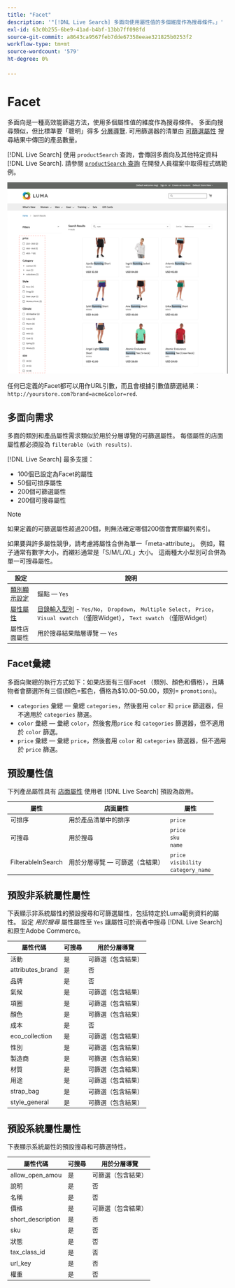 ```yaml
---
title: "Facet"
description: '"[!DNL Live Search] 多面向使用屬性值的多個維度作為搜尋條件。」'
exl-id: 63c0b255-6be9-41ad-b4bf-13bb7ff098fd
source-git-commit: a8643ca9567feb7dde67358eeae321825b0253f2
workflow-type: tm+mt
source-wordcount: '579'
ht-degree: 0%

---
```


# Facet

多面向是一種高效能篩選方法，使用多個屬性值的維度作為搜尋條件。 多面向搜尋類似，但比標準要「聰明」得多 [分層導覽](https://experienceleague.adobe.com/docs/commerce-admin/catalog/catalog/navigation/navigation-layered.html). 可用篩選器的清單由 [可篩選屬性](https://experienceleague.adobe.com/docs/commerce-admin/catalog/catalog/navigation/navigation-layered.html#filterable-attributes) 搜尋結果中傳回的產品數量。

[!DNL Live Search] 使用 `productSearch` 查詢，會傳回多面向及其他特定資料 [!DNL Live Search]. 請參閱 [`productSearch` 查詢](https://developer.adobe.com/commerce/services/graphql/live-search/product-search/) 在開發人員檔案中取得程式碼範例。

![篩選的搜尋結果](assets/storefront-search-results-run.png)

任何已定義的Facet都可以用作URL引數，而且會根據引數值篩選結果： `http://yourstore.com?brand=acme&color=red`.

## 多面向需求

多面的類別和產品屬性需求類似於用於分層導覽的可篩選屬性。 每個屬性的店面屬性都必須設為 `filterable (with results)`.

[!DNL Live Search] 最多支援：

* 100個已設定為Facet的屬性
* 50個可排序屬性
* 200個可篩選屬性
* 200個可搜尋屬性

>[!NOTE]
>
> 如果定義的可篩選屬性超過200個，則無法確定哪個200個會實際編列索引。

如果要與許多屬性競爭，請考慮將屬性合併為單一「meta-attribute」。 例如，鞋子通常有數字大小，而襯衫通常是「S/M/L/XL」大小。 這兩種大小型別可合併為單一可搜尋屬性。

| 設定 | 說明 |
|--- |--- |
| [類別顯示設定](https://experienceleague.adobe.com/docs/commerce-admin/catalog/categories/create/categories-display-settings.html) | 錨點 —  `Yes` |
| [屬性屬性](https://experienceleague.adobe.com/docs/commerce-admin/catalog/product-attributes/create/attribute-product-create.html) | [目錄輸入型別](https://experienceleague.adobe.com/docs/commerce-admin/catalog/product-attributes/attributes-input-types.html) - `Yes/No`， `Dropdown`， `Multiple Select`， `Price`， `Visual swatch` （僅限Widget）， `Text swatch` （僅限Widget） |
| 屬性店面屬性 | 用於搜尋結果階層導覽 —  `Yes` |

## Facet彙總

多面向聚總的執行方式如下：如果店面有三個Facet （類別、顏色和價格），且購物者會篩選所有三個(顏色=藍色，價格為$10.00-50.00，類別= `promotions`)。

* `categories` 彙總 — 彙總 `categories`，然後套用 `color` 和 `price` 篩選器，但不適用於 `categories` 篩選。
* `color` 彙總 — 彙總 `color`，然後套用`price` 和 `categories` 篩選器，但不適用於 `color` 篩選。
* `price` 彙總 — 彙總 `price`，然後套用 `color` 和 `categories` 篩選器，但不適用於 `price` 篩選。

## 預設屬性值

下列產品屬性具有 [店面屬性](https://experienceleague.adobe.com/docs/commerce-admin/catalog/product-attributes/product-attributes.html) 使用者 [!DNL Live Search] 預設為啟用。

| 屬性 | 店面屬性 | 屬性 |
|---|---|---|
| 可排序 | 用於產品清單中的排序 | `price` |
| 可搜尋 | 用於搜尋 | `price` <br />`sku`<br />`name` |
| FilterableInSearch | 用於分層導覽 — 可篩選（含結果） | `price`<br />`visibility`<br />`category_name` |

## 預設非系統屬性屬性

下表顯示非系統屬性的預設搜尋和可篩選屬性，包括特定於Luma範例資料的屬性。 設定 *用於搜尋* 屬性屬性至 `Yes` 讓屬性可於兩者中搜尋 [!DNL Live Search] 和原生Adobe Commerce。

| 屬性代碼 | 可搜尋 | 用於分層導覽 |
|--- |--- |--- |
| 活動 | 是 | 可篩選（包含結果） |
| attributes_brand | 是 | 否 |
| 品牌 | 是 | 否 |
| 氣候 | 是 | 可篩選（包含結果） |
| 項圈 | 是 | 可篩選（包含結果） |
| 顏色 | 是 | 可篩選（包含結果） |
| 成本 | 是 | 否 |
| eco_collection | 是 | 可篩選（包含結果） |
| 性別 | 是 | 可篩選（包含結果） |
| 製造商 | 是 | 可篩選（包含結果） |
| 材質 | 是 | 可篩選（包含結果） |
| 用途 | 是 | 可篩選（包含結果） |
| strap_bag | 是 | 可篩選（包含結果） |
| style_general | 是 | 可篩選（包含結果） |

## 預設系統屬性屬性

下表顯示系統屬性的預設搜尋和可篩選特性。

| 屬性代碼 | 可搜尋 | 用於分層導覽 |
|--- |--- |--- |
| allow_open_amou | 是 | 可篩選（包含結果） |
| 說明 | 是 | 否 |
| 名稱 | 是 | 否 |
| 價格 | 是 | 可篩選（包含結果） |
| short_description | 是 | 否 |
| sku | 是 | 否 |
| 狀態 | 是 | 否 |
| tax_class_id | 是 | 否 |
| url_key | 是 | 否 |
| 權重 | 是 | 否 |
